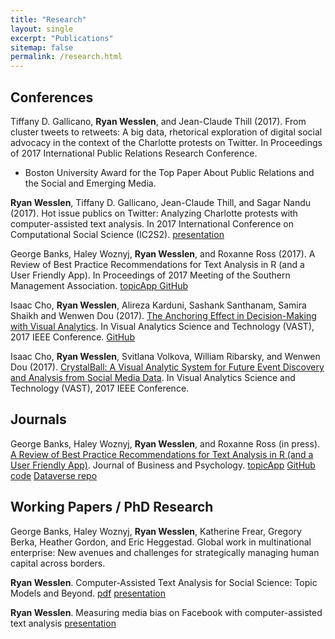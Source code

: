 ```yaml
---
title: "Research"
layout: single
excerpt: "Publications"
sitemap: false
permalink: /research.html
---
```


## Conferences

Tiffany D. Gallicano, **Ryan Wesslen**, and Jean-Claude Thill (2017). From cluster tweets to retweets: A big data, rhetorical exploration of digital social advocacy in the context of the Charlotte protests on Twitter. In Proceedings of 2017 International Public Relations Research Conference.

*   Boston University Award for the Top Paper About Public Relations and the Social and Emerging Media.

**Ryan Wesslen**, Tiffany D. Gallicano, Jean-Claude Thill, and Sagar Nandu (2017). Hot issue publics on Twitter: Analyzing Charlotte protests with computer-assisted text analysis. In 2017 International Conference on Computational Social Science (IC2S2). [presentation](/assets/documents/presentations/IC2S2-HotIssue-Charlotte.pdf)

George Banks, Haley Woznyj, **Ryan Wesslen**, and Roxanne Ross (2017). A Review of Best Practice Recommendations for Text Analysis in R (and a User Friendly App). In Proceedings of 2017 Meeting of the Southern Management Association. [topicApp GitHub](https://github.com/wesslen/topicApp)

Isaac Cho, **Ryan Wesslen**, Alireza Karduni, Sashank Santhanam, Samira Shaikh and Wenwen Dou (2017). [The Anchoring Effect in Decision-Making with Visual Analytics](/assets/documents/papers/anchorbias.pdf). In Visual Analytics Science and Technology (VAST), 2017 IEEE Conference. [GitHub](https://github.com/wesslen/vast2017-anchoringeffect)

Isaac Cho, **Ryan Wesslen**, Svitlana Volkova, William Ribarsky, and Wenwen Dou (2017). [CrystalBall: A Visual Analytic System for Future Event Discovery and Analysis from Social Media Data](/assets/documents/papers/crystalball.pdf). In Visual Analytics Science and Technology (VAST), 2017 IEEE Conference.

## Journals

George Banks, Haley Woznyj, **Ryan Wesslen**, and Roxanne Ross (in press). [A Review of Best Practice Recommendations for Text Analysis in R (and a User Friendly App)](/assets/documents/papers/tmm.pdf). Journal of Business and Psychology. [topicApp](https://github.com/wesslen/topicApp) [GitHub code](https://github.com/wesslen/text-analysis-org-science) [Dataverse repo](https://dataverse.unc.edu/dataset.xhtml?persistentId=doi:10.15139/S3/R4W7ZS)

## Working Papers / PhD Research

George Banks, Haley Woznyj, **Ryan Wesslen**, Katherine Frear, Gregory Berka, Heather Gordon, and Eric Heggestad. Global work in multinational enterprise: New avenues and challenges for strategically managing human capital across borders.

**Ryan Wesslen**. Computer-Assisted Text Analysis for Social Science: Topic Models and Beyond. [pdf](/assets/documents/papers/topic-models-beyond.pdf) [presentation](/assets/documents/presentations/qualifying-exam-presentation.pptx)

**Ryan Wesslen**. Measuring media bias on Facebook with computer-assisted text analysis [presentation](/assets/documents/presentations/media-bias-presentation.pptx)
